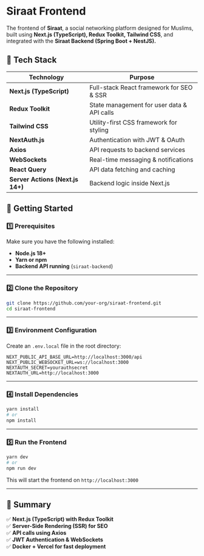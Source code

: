 # **Siraat Frontend**

The frontend of **Siraat**, a social networking platform designed for Muslims, built using **Next.js (TypeScript), Redux Toolkit, Tailwind CSS**, and integrated with the **Siraat Backend (Spring Boot + NestJS).**

## **📌 Tech Stack**

| **Technology**                   | **Purpose**                                |
| -------------------------------- | ------------------------------------------ |
| **Next.js (TypeScript)**         | Full-stack React framework for SEO & SSR   |
| **Redux Toolkit**                | State management for user data & API calls |
| **Tailwind CSS**                 | Utility-first CSS framework for styling    |
| **NextAuth.js**                  | Authentication with JWT & OAuth            |
| **Axios**                        | API requests to backend services           |
| **WebSockets**                   | Real-time messaging & notifications        |
| **React Query**                  | API data fetching and caching              |
| **Server Actions (Next.js 14+)** | Backend logic inside Next.js               |

## **🚀 Getting Started**

### **1️⃣ Prerequisites**

Make sure you have the following installed:

- **Node.js 18+**
- **Yarn or npm**
- **Backend API running** (`siraat-backend`)

---

### **2️⃣ Clone the Repository**

```bash
git clone https://github.com/your-org/siraat-frontend.git
cd siraat-frontend
```

---

### **3️⃣ Environment Configuration**

Create an `.env.local` file in the root directory:

```env
NEXT_PUBLIC_API_BASE_URL=http://localhost:3000/api
NEXT_PUBLIC_WEBSOCKET_URL=ws://localhost:3000
NEXTAUTH_SECRET=yourauthsecret
NEXTAUTH_URL=http://localhost:3000
```

---

### **4️⃣ Install Dependencies**

```bash
yarn install
# or
npm install
```

---

### **5️⃣ Run the Frontend**

```bash
yarn dev
# or
npm run dev
```

This will start the frontend on `http://localhost:3000`

---

## **📌 Summary**

✅ **Next.js (TypeScript) with Redux Toolkit**  
✅ **Server-Side Rendering (SSR) for SEO**  
✅ **API calls using Axios**  
✅ **JWT Authentication & WebSockets**  
✅ **Docker + Vercel for fast deployment**
